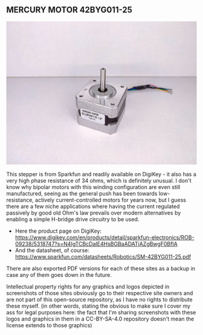 ## MERCURY MOTOR 42BYG011-25

![image of a stepper motor](https://github.com/ChronicMechatronic/Stepper-motor-benchmarking/blob/main/MERCURY%20MOTOR%2042BYG011-25/(9)%20MERCURY%20MOTOR%20SM-42BYG011-25.jpg)

This stepper is from Sparkfun and readily available on DigiKey - it also has a very high phase resistance of 34 ohms, which is definitely unusual. I don't know why bipolar motors with this winding configuration are even still manufactured, seeing as the general push has been towards low-resistance, actively current-controlled motors for years now, but I guess there are a few niche applications where having the current regulated passively by good old Ohm's law prevails over modern alternatives by enabling a simple H-bridge drive circuitry to be used.

 - Here the product page on DigiKey: https://www.digikey.com/en/products/detail/sparkfun-electronics/ROB-09238/5318747?s=N4IgTCBcDaIE4HsBGBaADATjAZgBwgF0BfIA
 - And the datasheet, of course: https://www.sparkfun.com/datasheets/Robotics/SM-42BYG011-25.pdf

There are also exported PDF versions for each of these sites as a backup in case any of them goes down in the future.

Intellectual property rights for any graphics and logos depicted in screenshots of those sites obviously go to their respective site owners and are not part of this open-source repository, as I have no rights to distribute these myself. (in other words, stating the obvious to make sure I cover my ass for legal purposes here: the fact that I'm sharing screenshots with these logos and graphics in them in a CC-BY-SA-4.0 repository doesn't mean the license extends to those graphics)
 
